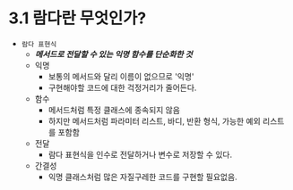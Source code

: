 # 3.1 람다란 무엇인가?

- `람다 표현식`
  - **_메서드로 전달할 수 있는 익명 함수를 단순화한 것_** 
  - 익명
    - 보통의 메서드와 달리 이름이 없으므로 '익명'
    - 구현해야할 코드에 대한 걱정거리가 줄어든다. 
  - 함수
    - 메서드처럼 특정 클래스에 종속되지 않음
    - 하지만 메서드처럼 파라미터 리스트, 바디, 반환 형식, 가능한 예외 리스트를 포함함
  - 전달
    - 람다 표현식을 인수로 전달하거나 변수로 저장할 수 있다.
  - 간결성
    - 익명 클래스처럼 많은 자질구레한 코드를 구현할 필요없음.
